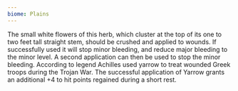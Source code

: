 ```yaml
---
biome: Plains
---
```

The small white flowers of this herb, which cluster at the top of its one to two feet tall straight stem, should be crushed and applied to wounds. If successfully used it will stop minor bleeding, and reduce major bleeding to the minor level. A second application can then be used to stop the minor bleeding. According to legend Achilles used yarrow to treat wounded Greek troops during the Trojan War. The successful application of Yarrow grants an additional +4 to hit points regained during a short rest. 

